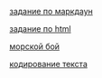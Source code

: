 [задание по маркдаун](ABOUT.md)

[задание по html](about.html)

[морской бой](battleship.html)

[кодирование текста](task4.md)
